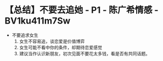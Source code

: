 # 【总结】不要去追她 - P1 - 陈广希情感 - BV1ku411m7Sw

-   不要追求女生
    1.  女生不容易追，谈恋爱是价值博弈
    2.  女生可能不看中你的条件，却期待恋爱感觉
    3.  建议当作认识新朋友，初次见面不要花太多钱，看是否有共同话题。